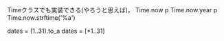 Timeクラスでも実装できる(やろうと思えば)。
Time.now
p Time.now.year
p Time.now.strftime('%a')

dates = (1..31).to_a
dates = [*1..31]

